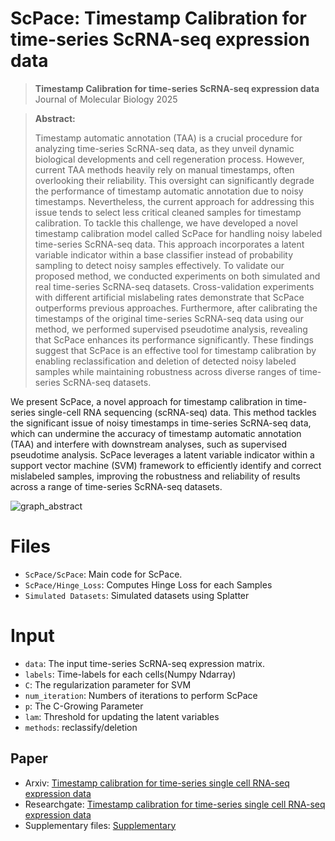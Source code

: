 # ScPace: Timestamp Calibration for time-series ScRNA-seq expression data

> **Timestamp Calibration for time-series ScRNA-seq expression data**<br>
>  Journal of Molecular Biology 2025<br>

> **Abstract:** 
>
> Timestamp automatic annotation (TAA) is a crucial procedure for analyzing time-series
 ScRNA-seq data, as they unveil dynamic biological developments and cell
 regeneration process. However, current TAA methods heavily rely on manual
 timestamps, often overlooking their reliability. This oversight can significantly degrade
 the performance of timestamp automatic annotation due to noisy timestamps.
 Nevertheless, the current approach for addressing this issue tends to select less critical
 cleaned samples for timestamp calibration. To tackle this challenge, we have
 developed a novel timestamp calibration model called ScPace for handling noisy
 labeled time-series ScRNA-seq data. This approach incorporates a latent variable
 indicator within a base classifier instead of probability sampling to detect noisy samples
 effectively. To validate our proposed method, we conducted experiments on both
 simulated and real time-series ScRNA-seq datasets. Cross-validation experiments with
 different artificial mislabeling rates demonstrate that ScPace outperforms previous
 approaches. Furthermore, after calibrating the timestamps of the original time-series
 ScRNA-seq data using our method, we performed supervised pseudotime analysis,
 revealing that ScPace enhances its performance significantly. These findings suggest
 that ScPace is an effective tool for timestamp calibration by enabling reclassification
 and deletion of detected noisy labeled samples while maintaining robustness across
 diverse ranges of time-series ScRNA-seq datasets.


We present ScPace, a novel approach for timestamp calibration in time-series single-cell RNA sequencing (scRNA-seq) data. This method tackles the significant issue of noisy timestamps in time-series ScRNA-seq data, which can undermine the accuracy of timestamp automatic annotation (TAA) and interfere with downstream analyses, such as supervised pseudotime analysis. ScPace leverages a latent variable indicator within a support vector machine (SVM) framework to efficiently identify and correct mislabeled samples, improving the robustness and reliability of results across a range of time-series ScRNA-seq datasets.

![graph_abstract](https://github.com/user-attachments/assets/ed7bbfb3-6c54-4109-97fb-916777b8f6ae)

# Files
- `ScPace/ScPace`: Main code for ScPace.
- `ScPace/Hinge_Loss`: Computes Hinge Loss for each Samples
- `Simulated Datasets`: Simulated datasets using Splatter


# Input

- `data`: The input time-series ScRNA-seq expression matrix.
- `labels`: Time-labels for each cells(Numpy Ndarray)
- `C`: The regularization parameter for SVM
- `num_iteration`: Numbers of iterations to perform ScPace
- `p`: The C-Growing Parameter
- `lam`: Threshold for updating the latent variables
- `methods`: reclassify/deletion

## Paper
- Arxiv: [Timestamp calibration for time-series single cell RNA-seq expression data](https://arxiv.org/abs/2412.03027)
- Researchgate: [Timestamp calibration for time-series single cell RNA-seq expression data](https://www.researchgate.net/publication/386426329_Timestamp_calibration_for_time-series_single_cell_RNA-seq_expression_data)
- Supplementary files: [Supplementary](https://www.researchgate.net/publication/389051068_SupplementaryScPacedocx?_tp=eyJjb250ZXh0Ijp7InBhZ2UiOiJwcm9maWxlIiwicHJldmlvdXNQYWdlIjpudWxsLCJwb3NpdGlvbiI6InBhZ2VDb250ZW50In19)

